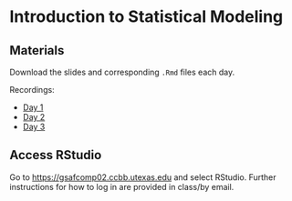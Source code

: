 # Introduction to Statistical Modeling

## Materials
Download the slides and corresponding `.Rmd` files each day.

Recordings:
- [Day 1](https://utexas.zoom.us/rec/share/UEsDPgjg0ChbH9v5kBz4H8FgJ1mSWGq2z2td8Ma44JEbhsSeEEIRom5zNySdi6Mv.8Do3H8fB3Co78cVl?startTime=1748888497000)
- [Day 2](https://utexas.zoom.us/rec/share/1g1YjS1pJ8OAlF97LiU1HH2NIYanGUPVOnkHJNqeh0xlAE5uS3vHCGWSsrOH97N_.qq8eLjliNcLJzqoc)
- [Day 3](https://utexas.zoom.us/rec/share/4U2ksKlB68M4WeUfZcTznM08oO9i_KWQaIN-YLw40t_fTQ_u8dhT_h86ObelPArG.mUVx9pv-sWM1HRbc)

## Access RStudio
Go to https://gsafcomp02.ccbb.utexas.edu and select RStudio. Further instructions for how to log in are provided in class/by email.

